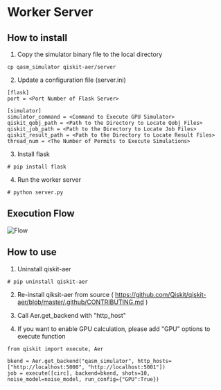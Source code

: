 
# Worker Server

## How to install
1. Copy the simulator binary file to the local directory
``` 
cp qasm_simulator qiskit-aer/server
```

2. Update a configuration file (server.ini)
```
[flask]
port = <Port Number of Flask Server>

[simulator]
simulator_command = <Command to Execute GPU Simulator>
qiskit_qobj_path = <Path to the Directory to Locate Qobj Files>
qiskit_job_path = <Path to the Directory to Locate Job Files>
qiskit_result_path = <Path to the Directory to Locate Result Files>
thread_num = <The Number of Permits to Execute Simulations>
```
3. Install flask  
```
# pip install flask
```
4. Run the worker server
```
# python server.py
```
## Execution Flow

![Flow](https://github.com/hitomitak/qiskit-aer/blob/distribute/server/Flow.png)

## How to use
1. Uninstall qiskit-aer
```
# pip uninstall qiskit-aer
```

2. Re-install qiksit-aer from source ( https://github.com/Qiskit/qiskit-aer/blob/master/.github/CONTRIBUTING.md )

4. Call Aer.get_backend with "http_host" 

5. If you want to enable GPU calculation, please add "GPU" options to execute function
```
from qiskit import execute, Aer

bkend = Aer.get_backend("qasm_simulator", http_hosts=["http://localhost:5000", "http://localhost:5001"])
job = execute([circ], backend=bkend, shots=10, noise_model=noise_model, run_config={"GPU":True})
```
